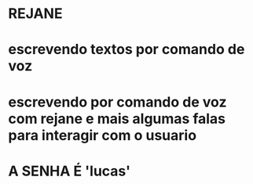 # REJANE 
# escrevendo textos por comando de voz
# escrevendo por comando de voz com rejane e mais algumas falas para interagir com o usuario

#    A SENHA É 'lucas'
